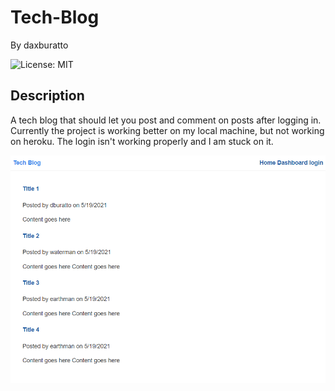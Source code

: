 # Tech-Blog

By daxburatto

![License: MIT](https://img.shields.io/badge/License-MIT-yellow.svg)

## Description

A tech blog that should let you post and comment on posts after logging in. Currently the project is working better on my local machine, but not working on heroku. The login isn't working properly and I am stuck on it.

![Tech Blog image](public\images\tech-blog-local.png)